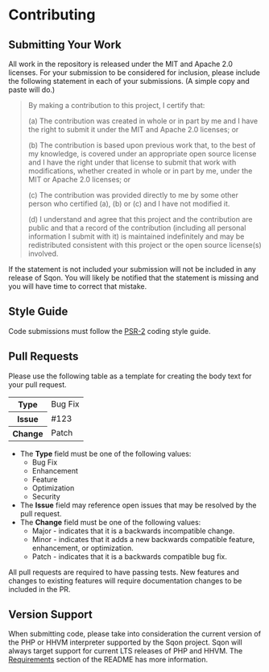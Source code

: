Contributing
============

Submitting Your Work
--------------------

All work in the repository is released under the MIT and Apache 2.0 licenses. For your submission to be considered for inclusion, please include the following statement in each of your submissions. (A simple copy and paste will do.)

> By making a contribution to this project, I certify that:
>
> (a) The contribution was created in whole or in part by me and I have the right to submit it under the MIT and Apache 2.0 licenses; or
>
> (b) The contribution is based upon previous work that, to the best of my knowledge, is covered under an appropriate open source license and I have the right under that license to submit that work with modifications, whether created in whole or in part by me, under the MIT or Apache 2.0 licenses; or
>
> (c) The contribution was provided directly to me by some other person who certified (a), (b) or (c) and I have not modified it.
>
> (d) I understand and agree that this project and the contribution are public and that a record of the contribution (including all personal information I submit with it) is maintained indefinitely and may be redistributed consistent with this project or the open source license(s) involved.

If the statement is not included your submission will not be included in any release of Sqon. You will likely be notified that the statement is missing and you will have time to correct that mistake.

Style Guide
-----------

Code submissions must follow the [PSR-2][] coding style guide.

[PSR-2]: http://www.php-fig.org/psr/psr-2/

Pull Requests
-------------

Please use the following table as a template for creating the body text for your pull request.

<table>
  <tbody>
    <tr>
      <th>Type</th>
      <td>Bug Fix</th>
    </tr>
    <tr>
      <th>Issue</th>
      <td>#123</th>
    </tr>
    <tr>
      <th>Change</th>
      <td>Patch</th>
    </tr>
  </tbody>
</table>

- The **Type** field must be one of the following values:
    - Bug Fix
    - Enhancement
    - Feature
    - Optimization
    - Security
- The **Issue** field may reference open issues that may be resolved by the pull request.
- The **Change** field must be one of the following values:
    - Major - indicates that it is a backwards incompatible change.
    - Minor - indicates that it adds a new backwards compatible feature, enhancement, or optimization.
    - Patch - indicates that it is a backwards compatible bug fix.


All pull requests are required to have passing tests. New features and changes to existing features will require documentation changes to be included in the PR.

Version Support
---------------

When submitting code, please take into consideration the current version of the PHP or HHVM interpreter supported by the Sqon project. Sqon will always target support for current LTS releases of PHP and HHVM. The [Requirements][] section of the README has more information.

[Requirements]: README.md